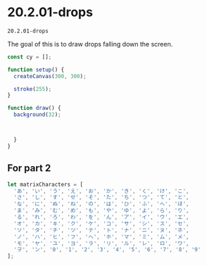 # 20.2.01-drops
```
20.2.01-drops
```
The goal of this is to draw drops falling down the screen. 

```javascript
const cy = [];

function setup() {
  createCanvas(300, 300);

  stroke(255);
}

function draw() {
  background(32);



  }
}
```

## For part 2
```js
let matrixCharacters = [
  'あ', 'い', 'う', 'え', 'お', 'か', 'き', 'く', 'け', 'こ',
  'さ', 'し', 'す', 'せ', 'そ', 'た', 'ち', 'つ', 'て', 'と',
  'な', 'に', 'ぬ', 'ね', 'の', 'は', 'ひ', 'ふ', 'へ', 'ほ',
  'ま', 'み', 'む', 'め', 'も', 'や', 'ゆ', 'よ', 'ら', 'り',
  'る', 'れ', 'ろ', 'わ', 'を', 'ん', 'ア', 'イ', 'ウ', 'エ',
  'オ', 'カ', 'キ', 'ク', 'ケ', 'コ', 'サ', 'シ', 'ス', 'セ',
  'ソ', 'タ', 'チ', 'ツ', 'テ', 'ト', 'ナ', 'ニ', 'ヌ', 'ネ',
  'ノ', 'ハ', 'ヒ', 'フ', 'ヘ', 'ホ', 'マ', 'ミ', 'ム', 'メ',
  'モ', 'ヤ', 'ユ', 'ヨ', 'ラ', 'リ', 'ル', 'レ', 'ロ', 'ワ',
  'ヲ', 'ン', '0', '1', '2', '3', '4', '5', '6', '7', '8', '9'
];
```
